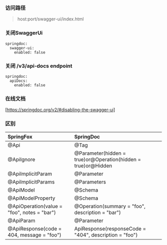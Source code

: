 ### 访问路径

> host:port/swagger-ui/index.html

### 关闭SwaggerUi
~~~
springdoc:
  swagger-ui:
    enabled: false
~~~
### 关闭 /v3/api-docs endpoint
~~~
springdoc:
  apiDocs:
    enabled: false
~~~
### 在线文档
[https://springdoc.org/v2/#disabling-the-swagger-ui]

### 区别

| SpringFox                                   | SpringDoc                                                     |
|:--------------------------------------------|:--------------------------------------------------------------|
| @Api                                        | @Tag                                                          |
| @ApiIgnore                                  | @Parameter(hidden = true)or@Operation(hidden = true)or@Hidden |
| @ApiImplicitParam                           | @Parameter                                                    |
| @ApiImplicitParams                          | @Parameters                                                   |
| @ApiModel                                   | @Schema                                                       |
| @ApiModelProperty                           | @Schema                                                       |
| @ApiOperation(value = "foo", notes = "bar") | @Operation(summary = "foo", description = "bar")              |
| @ApiParam                                   | @Parameter                                                    |
| @ApiResponse(code = 404, message = "foo")   | ApiResponse(responseCode = "404", description = "foo")        |

